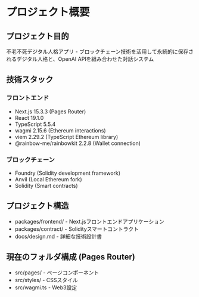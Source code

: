 # プロジェクト概要

## プロジェクト目的
不老不死デジタル人格アプリ - ブロックチェーン技術を活用して永続的に保存されるデジタル人格と、OpenAI APIを組み合わせた対話システム

## 技術スタック
### フロントエンド
- Next.js 15.3.3 (Pages Router)
- React 19.1.0
- TypeScript 5.5.4
- wagmi 2.15.6 (Ethereum interactions)
- viem 2.29.2 (TypeScript Ethereum library)
- @rainbow-me/rainbowkit 2.2.8 (Wallet connection)

### ブロックチェーン
- Foundry (Solidity development framework)
- Anvil (Local Ethereum fork)
- Solidity (Smart contracts)

## プロジェクト構造
- packages/frontend/ - Next.jsフロントエンドアプリケーション
- packages/contract/ - Solidityスマートコントラクト
- docs/design.md - 詳細な技術設計書

## 現在のフォルダ構成 (Pages Router)
- src/pages/ - ページコンポーネント
- src/styles/ - CSSスタイル
- src/wagmi.ts - Web3設定